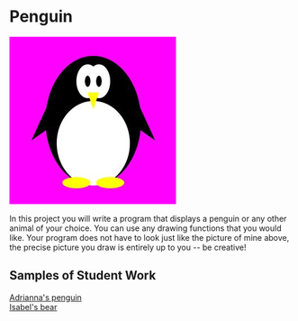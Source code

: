 Penguin
=============

![picture of penguin](Penguin.JPG)  

In this project you will write a program that displays a penguin or any other animal of your choice. You can use any drawing functions that you would like. Your program does not have to look just like the picture of mine above, the precise picture you draw is entirely up to you -- be creative!

Samples of Student Work
-----------------------
[Adrianna's penguin](http://bartalottia16.github.io/Penguin)  
[Isabel's bear](http://isabel98b.github.io/Penguin)  

